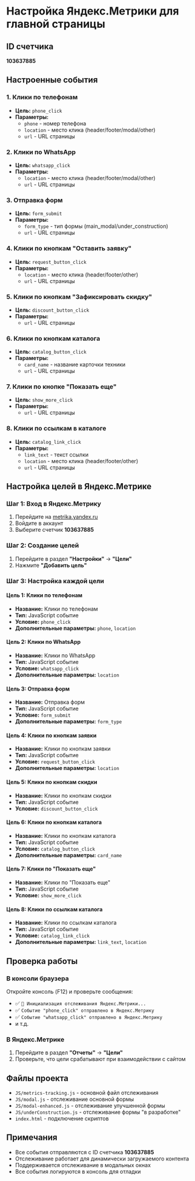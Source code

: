 # Настройка Яндекс.Метрики для главной страницы

## ID счетчика
**103637885**

## Настроенные события

### 1. Клики по телефонам
- **Цель:** `phone_click`
- **Параметры:** 
  - `phone` - номер телефона
  - `location` - место клика (header/footer/modal/other)
  - `url` - URL страницы

### 2. Клики по WhatsApp
- **Цель:** `whatsapp_click`
- **Параметры:**
  - `location` - место клика (header/footer/modal/other)
  - `url` - URL страницы

### 3. Отправка форм
- **Цель:** `form_submit`
- **Параметры:**
  - `form_type` - тип формы (main_modal/under_construction)
  - `url` - URL страницы

### 4. Клики по кнопкам "Оставить заявку"
- **Цель:** `request_button_click`
- **Параметры:**
  - `location` - место клика (header/footer/other)
  - `url` - URL страницы

### 5. Клики по кнопкам "Зафиксировать скидку"
- **Цель:** `discount_button_click`
- **Параметры:**
  - `url` - URL страницы

### 6. Клики по кнопкам каталога
- **Цель:** `catalog_button_click`
- **Параметры:**
  - `card_name` - название карточки техники
  - `url` - URL страницы

### 7. Клики по кнопке "Показать еще"
- **Цель:** `show_more_click`
- **Параметры:**
  - `url` - URL страницы

### 8. Клики по ссылкам в каталоге
- **Цель:** `catalog_link_click`
- **Параметры:**
  - `link_text` - текст ссылки
  - `location` - место клика (header/footer/other)
  - `url` - URL страницы

## Настройка целей в Яндекс.Метрике

### Шаг 1: Вход в Яндекс.Метрику
1. Перейдите на [metrika.yandex.ru](https://metrika.yandex.ru)
2. Войдите в аккаунт
3. Выберите счетчик **103637885**

### Шаг 2: Создание целей
1. Перейдите в раздел **"Настройки"** → **"Цели"**
2. Нажмите **"Добавить цель"**

### Шаг 3: Настройка каждой цели

#### Цель 1: Клики по телефонам
- **Название:** Клики по телефонам
- **Тип:** JavaScript событие
- **Условие:** `phone_click`
- **Дополнительные параметры:** `phone`, `location`

#### Цель 2: Клики по WhatsApp
- **Название:** Клики по WhatsApp
- **Тип:** JavaScript событие
- **Условие:** `whatsapp_click`
- **Дополнительные параметры:** `location`

#### Цель 3: Отправка форм
- **Название:** Отправка форм
- **Тип:** JavaScript событие
- **Условие:** `form_submit`
- **Дополнительные параметры:** `form_type`

#### Цель 4: Клики по кнопкам заявки
- **Название:** Клики по кнопкам заявки
- **Тип:** JavaScript событие
- **Условие:** `request_button_click`
- **Дополнительные параметры:** `location`

#### Цель 5: Клики по кнопкам скидки
- **Название:** Клики по кнопкам скидки
- **Тип:** JavaScript событие
- **Условие:** `discount_button_click`

#### Цель 6: Клики по кнопкам каталога
- **Название:** Клики по кнопкам каталога
- **Тип:** JavaScript событие
- **Условие:** `catalog_button_click`
- **Дополнительные параметры:** `card_name`

#### Цель 7: Клики по "Показать еще"
- **Название:** Клики по "Показать еще"
- **Тип:** JavaScript событие
- **Условие:** `show_more_click`

#### Цель 8: Клики по ссылкам каталога
- **Название:** Клики по ссылкам каталога
- **Тип:** JavaScript событие
- **Условие:** `catalog_link_click`
- **Дополнительные параметры:** `link_text`, `location`

## Проверка работы

### В консоли браузера
Откройте консоль (F12) и проверьте сообщения:
- ✅ `🚀 Инициализация отслеживания Яндекс.Метрики...`
- ✅ `Событие "phone_click" отправлено в Яндекс.Метрику`
- ✅ `Событие "whatsapp_click" отправлено в Яндекс.Метрику`
- и т.д.

### В Яндекс.Метрике
1. Перейдите в раздел **"Отчеты"** → **"Цели"**
2. Проверьте, что цели срабатывают при взаимодействии с сайтом

## Файлы проекта

- `JS/metrics-tracking.js` - основной файл отслеживания
- `JS/modal.js` - отслеживание основной формы
- `JS/modal-enhanced.js` - отслеживание улучшенной формы
- `JS/underConstruction.js` - отслеживание формы "в разработке"
- `index.html` - подключение скриптов

## Примечания

- Все события отправляются с ID счетчика **103637885**
- Отслеживание работает для динамически загружаемого контента
- Поддерживается отслеживание в модальных окнах
- Все события логируются в консоль для отладки 